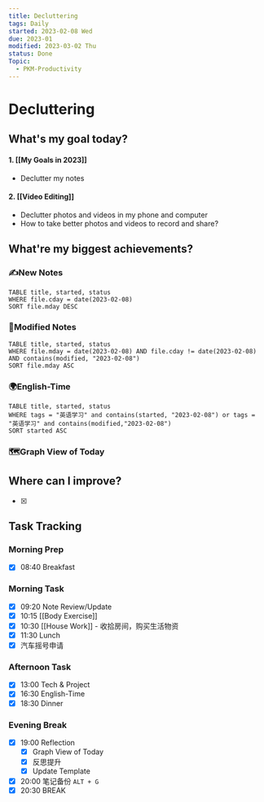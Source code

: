 ```yaml
---
title: Decluttering
tags: Daily
started: 2023-02-08 Wed
due: 2023-01
modified: 2023-03-02 Thu
status: Done
Topic:
  - PKM-Productivity
---
```

# Decluttering
## What's my goal today?
#### 1. [[My Goals in 2023]]
- Declutter my notes 
#### 2. [[Video Editing]]
- Declutter photos and videos in my phone and computer
- How to take better photos and videos to record and share?
## What're my biggest achievements?
### ✍️New Notes

```dataview
TABLE title, started, status
WHERE file.cday = date(2023-02-08)
SORT file.mday DESC
```

### 📝Modified Notes

```dataview
TABLE title, started, status
WHERE file.mday = date(2023-02-08) AND file.cday != date(2023-02-08) AND contains(modified, "2023-02-08")
SORT file.mday ASC
```

### 🌍English-Time

```dataview
TABLE title, started, status
WHERE tags = "英语学习" and contains(started, "2023-02-08") or tags = "英语学习" and contains(modified,"2023-02-08") 
SORT started ASC
```

### 🗺️Graph View of Today

## Where can I improve?
- [x] 
## Task Tracking
### Morning Prep
- [x] 08:40 Breakfast
### Morning Task
- [x] 09:20 Note Review/Update
- [x] 10:15 [[Body Exercise]]
- [x] 10:30 [[House Work]] - 收拾房间，购买生活物资
- [x] 11:30 Lunch
- [x] 汽车摇号申请
### Afternoon Task
- [x] 13:00 Tech & Project
- [x] 16:30 English-Time
- [x] 18:30 Dinner
### Evening Break
- [x] 19:00 Reflection
	- [x] Graph View of Today
	- [x] 反思提升
	- [x] Update Template 
- [x] 20:00 笔记备份 `ALT + G`
- [x] 20:30 BREAK